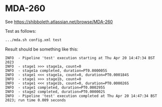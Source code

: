 # MDA-260

See <https://shibboleth.atlassian.net/browse/MDA-260>

Test as follows:

```bash
.../mda.sh config.xml test
```

Result should be something like this:

```
INFO  - Pipeline 'test' execution starting at Thu Apr 20 14:47:34 BST 2023
INFO  - stage1 >>> stage1a, count=0
INFO  - stage1a completed, duration=PT0.000005S
INFO  - stage1 <<< stage1a, count=0, duration=PT0.000184S
INFO  - stage1 >>> stage1b, count=0
INFO  - stage1 <<< stage1b, count=0, duration=PT0.000026S
INFO  - stage1 completed, duration=PT0.000295S
INFO  - stage2 completed, duration=PT0.000002S
INFO  - Pipeline 'test' execution completed at Thu Apr 20 14:47:34 BST 2023; run time 0.009 seconds
```
